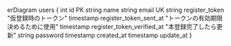 erDiagram
  users {
    int id PK
    string name
		string email UK 
		string register_token "仮登録時のトークン"
    timestamp register_token_sent_at "トークンの有効期限決めるために使用"
    timestamp register_token_verified_at "本登録完了したら更新"
		string password 
    timestamp created_at
		timestamp update_at
  }